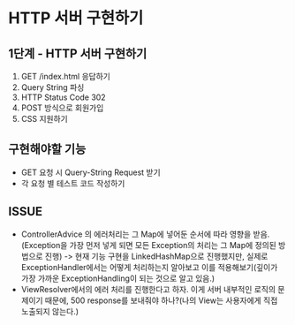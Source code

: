# HTTP 서버 구현하기

## 1단계 - HTTP 서버 구현하기

1. GET /index.html 응답하기
2. Query String 파싱
3. HTTP Status Code 302
4. POST 방식으로 회원가입
5. CSS 지원하기

## 구현해야할 기능
- GET 요청 시 Query-String Request 받기
- 각 요청 별 테스트 코드 작성하기


## ISSUE
- ControllerAdvice 의 에러처리는 그 Map에 넣어둔 순서에 따라 영향을 받음.(Exception을 가장 먼저 넣게 되면 모든 Exception의 처리는 그 Map에 정의된 방법으로 진행)
-> 현재 기능 구현을 LinkedHashMap으로 진행했지만, 실제로 ExceptionHandler에서는 어떻게 처리하는지 알아보고 이를 적용해보기(깊이가 가장 가까운 ExceptionHandling이 되는 것으로 알고 있음.)
- ViewResolver에서의 에러 처리를 진행한다고 하자. 이게 서버 내부적인 로직의 문제이기 때문에, 500 response를 보내줘야 하나?(나의 View는 사용자에게 직접 노출되지 않는다.)
